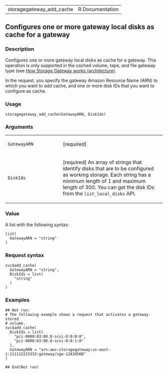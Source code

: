 <table style="width: 100%;">
<tbody>
<tr class="odd">
<td>storagegateway_add_cache</td>
<td style="text-align: right;">R Documentation</td>
</tr>
</tbody>
</table>

## Configures one or more gateway local disks as cache for a gateway

### Description

Configures one or more gateway local disks as cache for a gateway. This
operation is only supported in the cached volume, tape, and file gateway
type (see [How Storage Gateway works
(architecture)](https://docs.aws.amazon.com/storagegateway/index.html).

In the request, you specify the gateway Amazon Resource Name (ARN) to
which you want to add cache, and one or more disk IDs that you want to
configure as cache.

### Usage

    storagegateway_add_cache(GatewayARN, DiskIds)

### Arguments

<table>
<colgroup>
<col style="width: 35%" />
<col style="width: 65%" />
</colgroup>
<tbody>
<tr class="odd">
<td><code
id="storagegateway_add_cache_:_GatewayARN">GatewayARN</code></td>
<td><p>[required]</p></td>
</tr>
<tr class="even">
<td><code id="storagegateway_add_cache_:_DiskIds">DiskIds</code></td>
<td><p>[required] An array of strings that identify disks that are to be
configured as working storage. Each string has a minimum length of 1 and
maximum length of 300. You can get the disk IDs from the
<code>list_local_disks</code> API.</p></td>
</tr>
</tbody>
</table>

### Value

A list with the following syntax:

    list(
      GatewayARN = "string"
    )

### Request syntax

    svc$add_cache(
      GatewayARN = "string",
      DiskIds = list(
        "string"
      )
    )

### Examples

    ## Not run: 
    # The following example shows a request that activates a gateway-stored
    # volume.
    svc$add_cache(
      DiskIds = list(
        "pci-0000:03:00.0-scsi-0:0:0:0",
        "pci-0000:03:00.0-scsi-0:0:1:0"
      ),
      GatewayARN = "arn:aws:storagegateway:us-east-1:111122223333:gateway/sgw-12A3456B"
    )

    ## End(Not run)
